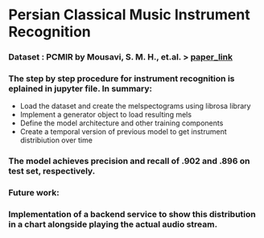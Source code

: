 # Persian Classical Music Instrument Recognition

### Dataset : PCMIR by Mousavi, S. M. H., et.al. > [paper_link](https://www.researchgate.net/profile/Surya-Prasath/publication/336810669_Persian_Classical_Music_Instrument_Recognition_PCMIR_Using_a_Novel_Persian_Music_Database/links/5e3b6aaca6fdccd9658a824d/Persian-Classical-Music-Instrument-Recognition-PCMIR-Using-a-Novel-Persian-Music-Database.pdf)

### The step by step procedure for instrument recognition is eplained in jupyter file. In summary:
* Load the dataset and create the melspectograms using librosa library
* Implement a generator object to load resulting mels
* Define the model architecture and other training components
* Create a temporal version of previous model to get instrument distribiution over time


### The model achieves __precision and recall of .902 and .896 on test set__, respectively.


### Future work:
### Implementation of a backend service to show this distribution in a chart alongside playing the actual audio stream.



